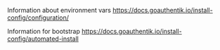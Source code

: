 Information about environment vars
https://docs.goauthentik.io/install-config/configuration/

Information for bootstrap
https://docs.goauthentik.io/install-config/automated-install